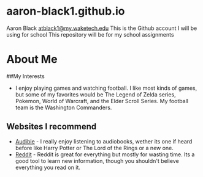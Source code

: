 # aaron-black1.github.io
Aaron Black atblack1@my.waketech.edu
This is the Github account I will be using for school
This repository will be for my school assignments

# About Me
##My Interests
- I enjoy playing games and watching football. I like most kinds of games, but some of my favorites would be The Legend of Zelda series, Pokemon, World of Warcraft, and the Elder Scroll Series. My football team is the Washington Commanders.
## Websites I recommend
- [Audible](https://www.audible.com/) - I really enjoy listening to audiobooks, wether its one if heard before like Harry Potter or The Lord of the Rings or a new one.
- [Reddit](https://www.reddit.com/) - Reddit is great for everything but mostly for wasting time. Its a good tool to learn new information, though you shouldn't believe everything you read on it.
 
